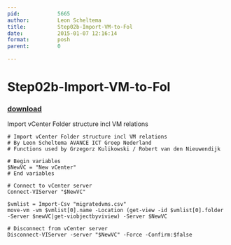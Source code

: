 ```yaml
---
pid:            5665
author:         Leon Scheltema
title:          Step02b-Import-VM-to-Fol
date:           2015-01-07 12:16:14
format:         posh
parent:         0

---
```


# Step02b-Import-VM-to-Fol

### [download](//scripts/5665.ps1)

Import vCenter Folder structure incl VM relations

```posh
# Import vCenter Folder structure incl VM relations
# By Leon Scheltema AVANCE ICT Groep Nederland
# Functions used by Grzegorz Kulikowski / Robert van den Nieuwendijk

# Begin variables
$NewVC = "New vCenter"
# End variables

# Connect to vCenter server
Connect-VIServer "$NewVC"

$vmlist = Import-Csv "migratedvms.csv"
move-vm -vm $vmlist[0].name -Location (get-view -id $vmlist[0].folder -Server $newVC|get-viobjectbyviview) -Server $NewVC

# Disconnect from vCenter server
Disconnect-VIServer -server "$NewVC" -Force -Confirm:$false
```
